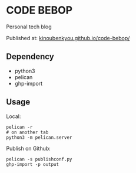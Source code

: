 CODE BEBOP
================

Personal tech blog

Published at: [kinoubenkyou.github.io/code-bebop/](kinoubenkyou.github.io/code-bebop/)

Dependency
------------

* python3
* pelican
* ghp-import

Usage
--------

Local:

```shell
pelican -r
# on another tab
python3 -m pelican.server
```

Publish on Github:

```shell
pelican -s publishconf.py
ghp-import -p output
```

